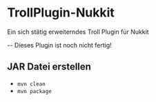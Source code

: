 # TrollPlugin-Nukkit
Ein sich stätig erweiterndes Troll Plugin für Nukkit

-- Dieses Plugin ist noch nicht fertig!



JAR Datei erstellen
-------------
- `mvn clean`
- `mvn package`
